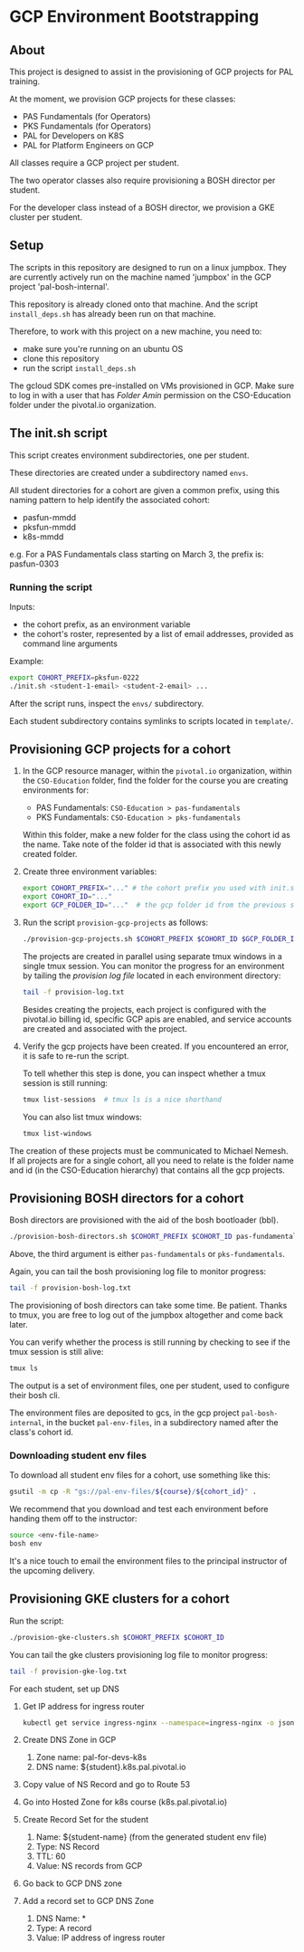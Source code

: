 
# GCP Environment Bootstrapping

## About

This project is designed to assist in the provisioning of GCP projects for PAL training.

At the moment, we provision GCP projects for these classes:

- PAS Fundamentals (for Operators)
- PKS Fundamentals (for Operators)
- PAL for Developers on K8S
- PAL for Platform Engineers on GCP

All classes require a GCP project per student.

The two operator classes also require provisioning a BOSH director per student.

For the developer class instead of a BOSH director, we provision a GKE cluster per student.

## Setup

The scripts in this repository are designed to run on a  linux jumpbox.
They are currently actively run on the machine named 'jumpbox' in the GCP project 'pal-bosh-internal'.

This repository is already cloned onto that machine.
And the script `install_deps.sh` has already been run on that machine.

Therefore, to work with this project on a new machine, you need to:

- make sure you're running on an ubuntu OS
- clone this repository
- run the script `install_deps.sh`

The gcloud SDK comes pre-installed on VMs provisioned in GCP.
Make sure to log in with a user that has _Folder Amin_ permission
on the CSO-Education folder under the pivotal.io organization.

## The init.sh script

This script creates environment subdirectories, one per student.

These directories are created under a subdirectory named `envs`.

All student directories for a cohort are given a common prefix,
using this naming pattern to help identify the associated cohort:

- pasfun-mmdd
- pksfun-mmdd
- k8s-mmdd

e.g. For a PAS Fundamentals class starting on March 3, the prefix is: pasfun-0303

### Running the script

Inputs:

- the cohort prefix, as an environment variable
- the cohort's roster, represented by a list of email addresses, provided as command line arguments

Example:

```bash
export COHORT_PREFIX=pksfun-0222
./init.sh <student-1-email> <student-2-email> ...
```

After the script runs, inspect the `envs/` subdirectory.

Each student subdirectory contains symlinks to scripts located in `template/`.

## Provisioning GCP projects for a cohort

1. In the GCP resource manager, within the `pivotal.io` organization,
   within the `CSO-Education` folder, find the folder for the course you
   are creating environments for:

   - PAS Fundamentals: `CSO-Education > pas-fundamentals`
   - PKS Fundamentals: `CSO-Education > pks-fundamentals`

   Within this folder, make a new folder for the class using the cohort
   id as the name. Take note of the folder id that is associated with
   this newly created folder.

1. Create three environment variables:

    ```bash
    export COHORT_PREFIX="..." # the cohort prefix you used with init.sh earlier
    export COHORT_ID="..."
    export GCP_FOLDER_ID="..."  # the gcp folder id from the previous step
    ```

1. Run the script `provision-gcp-projects` as follows:

    ```bash
    ./provision-gcp-projects.sh $COHORT_PREFIX $COHORT_ID $GCP_FOLDER_ID
    ```

    The projects are created in parallel using separate tmux windows in a single tmux session.
    You can monitor the progress for an environment by tailing the _provision log file_ located
    in each environment directory:

    ```bash
    tail -f provision-log.txt
    ```

    Besides creating the projects, each project is configured with the pivotal.io
    billing id, specific GCP apis are enabled, and service accounts are created
    and associated with the project.

1. Verify the gcp projects have been created.
   If you encountered an error, it is safe to re-run the script.

   To tell whether this step is done, you can inspect whether a tmux session
   is still running:

   ```bash
   tmux list-sessions  # tmux ls is a nice shorthand
   ```

   You can also list tmux windows:

   ```bash
   tmux list-windows
   ```

The creation of these projects must be communicated to Michael Nemesh.
If all projects are for a single cohort, all you need to relate is the folder name and id
(in the CSO-Education hierarchy) that contains all the gcp projects.

## Provisioning BOSH directors for a cohort

Bosh directors are provisioned with the aid of the bosh bootloader (bbl).

```bash
./provision-bosh-directors.sh $COHORT_PREFIX $COHORT_ID pas-fundamentals|pks-fundamentals
```

Above, the third argument is either `pas-fundamentals` or `pks-fundamentals`.

Again, you can tail the bosh provisioning log file to monitor progress:

```bash
tail -f provision-bosh-log.txt
```

The provisioning of bosh directors can take some time.
Be patient.
Thanks to tmux, you are free to log out of the jumpbox altogether and come back later.

You can verify whether the process is still running by checking to see if the tmux session is still alive:

```bash
tmux ls
```

The output is a set of environment files, one per student, used to configure their bosh cli.

The environment files are deposited to gcs, in the gcp project `pal-bosh-internal`,
in the bucket `pal-env-files`, in a subdirectory named after the class's cohort id.

### Downloading student env files

To download all student env files for a cohort, use something like this:

```bash
gsutil -m cp -R "gs://pal-env-files/${course}/${cohort_id}" .
```

We recommend that you download and test each environment before handing them off to the
instructor:

```bash
source <env-file-name>
bosh env
```

It's a nice touch to email the environment files to the principal instructor
of the upcoming delivery.

## Provisioning GKE clusters for a cohort

Run the script:

```bash
./provision-gke-clusters.sh $COHORT_PREFIX $COHORT_ID
```

You can tail the gke clusters provisioning log file to monitor progress:

```bash
tail -f provision-gke-log.txt
```

For each student, set up DNS

1. Get IP address for ingress router

    ```bash
    kubectl get service ingress-nginx --namespace=ingress-nginx -o jsonpath='{.status.loadBalancer.ingress[0].ip}'
    ```

1. Create DNS Zone in GCP
    1. Zone name: pal-for-devs-k8s
    1. DNS name: ${student}.k8s.pal.pivotal.io
1. Copy value of NS Record and go to Route 53
1. Go into Hosted Zone for k8s course (k8s.pal.pivotal.io)
1. Create Record Set for the student
    1. Name: ${student-name} (from the generated student env file)
    1. Type: NS Record
    1. TTL: 60
    1. Value: NS records from GCP
1. Go back to GCP DNS zone
1. Add a record set to GCP DNS Zone
    1. DNS Name: *
    1. Type: A record
    1. Value: IP address of ingress router
